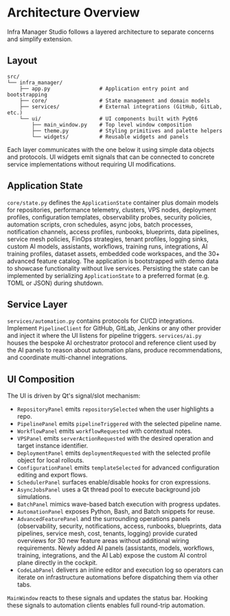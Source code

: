 # Architecture Overview

Infra Manager Studio follows a layered architecture to separate concerns and
simplify extension.

## Layout

```
src/
└── infra_manager/
    ├── app.py                # Application entry point and bootstrapping
    ├── core/                 # State management and domain models
    ├── services/             # External integrations (GitHub, GitLab, etc.)
    └── ui/                   # UI components built with PyQt6
        ├── main_window.py    # Top level window composition
        ├── theme.py          # Styling primitives and palette helpers
        └── widgets/          # Reusable widgets and panels
```

Each layer communicates with the one below it using simple data objects and
protocols. UI widgets emit signals that can be connected to concrete service
implementations without requiring UI modifications.

## Application State

`core/state.py` defines the `ApplicationState` container plus domain models for
repositories, performance telemetry, clusters, VPS nodes, deployment profiles,
configuration templates, observability probes, security policies, automation
scripts, cron schedules, async jobs, batch processes, notification channels,
access profiles, runbooks, blueprints, data pipelines, service mesh policies,
FinOps strategies, tenant profiles, logging sinks, custom AI models,
assistants, workflows, training runs, integrations, AI training profiles,
dataset assets, embedded code workspaces, and the 30+ advanced feature catalog.
The application is bootstrapped with demo data to showcase
functionality without live services. Persisting the state can be implemented by
serializing `ApplicationState` to a preferred format (e.g. TOML or JSON) during
shutdown.

## Service Layer

`services/automation.py` contains protocols for CI/CD integrations. Implement
`PipelineClient` for GitHub, GitLab, Jenkins or any other provider and inject it
where the UI listens for pipeline triggers. `services/ai.py` houses the bespoke
AI orchestrator protocol and reference client used by the AI panels to reason
about automation plans, produce recommendations, and coordinate multi-channel
integrations.

## UI Composition

The UI is driven by Qt's signal/slot mechanism:

- `RepositoryPanel` emits `repositorySelected` when the user highlights a repo.
- `PipelinePanel` emits `pipelineTriggered` with the selected pipeline name.
- `WorkflowPanel` emits `workflowRequested` with contextual notes.
- `VPSPanel` emits `serverActionRequested` with the desired operation and
  target instance identifier.
- `DeploymentPanel` emits `deploymentRequested` with the selected profile
  object for local rollouts.
- `ConfigurationPanel` emits `templateSelected` for advanced configuration
  editing and export flows.
- `SchedulerPanel` surfaces enable/disable hooks for cron expressions.
- `AsyncJobsPanel` uses a Qt thread pool to execute background job simulations.
- `BatchPanel` mimics wave-based batch execution with progress updates.
- `AutomationPanel` exposes Python, Bash, and Batch snippets for reuse.
- `AdvancedFeaturePanel` and the surrounding operations panels (observability,
  security, notifications, access, runbooks, blueprints, data pipelines,
  service mesh, cost, tenants, logging) provide curated overviews for 30 new
  feature areas without additional wiring requirements. Newly added AI panels
  (assistants, models, workflows, training, integrations, and the AI Lab) expose
  the custom AI control plane directly in the cockpit.
- `CodeLabPanel` delivers an inline editor and execution log so operators can
  iterate on infrastructure automations before dispatching them via other tabs.

`MainWindow` reacts to these signals and updates the status bar. Hooking these
signals to automation clients enables full round-trip automation.
